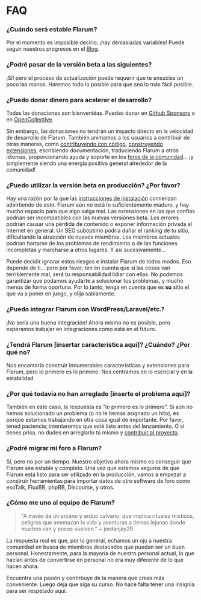 # FAQ

### ¿Cuándo será estable Flarum?

Por el momento es imposible decirlo, ¡hay demasiadas variables! Puede seguir nuestros progresos en el [Blog](https://discuss.flarum.org/t/blog).

### ¿Podré pasar de la versión beta a las siguientes?

¡Sí! pero el proceso de actualización puede requerir que te ensucies un poco las manos. Haremos todo lo posible para que sea lo más fácil posible.

### ¿Puedo donar dinero para acelerar el desarrollo?

Todas las donaciones son bienvenidas. Puedes donar en [Github Sponsors](https://github.com/sponsors/flarum) o en [OpenCollective](https://opencollective.com/flarum).

Sin embargo, las donaciones no tendrán un impacto directo en la velocidad de desarrollo de Flarum. También animamos a los usuarios a contribuir de otras maneras, como [contribuyendo con código](contributing.md), [construyendo extensiones](/extend/), escribiendo documentación, traduciendo Flarum a otros idiomas, proporcionando ayuda y soporte en los [foros de la comunidad](https://discuss.flarum.org/)... ¡y simplemente siendo una energía positiva general alrededor de la comunidad!

### ¿Puedo utilizar la versión beta en producción? ¿Por favor?

Hay una razón por la que las [instrucciones de instalación](install.md) comienzan advirtiendo de esto. Flarum aún no está lo suficientemente maduro, y hay mucho espacio para que algo salga mal. Las extensiones en las que confías podrían ser incompatibles con las nuevas versiones beta. Los errores podrían causar una pérdida de contenido o exponer información privada al Internet en general. Un SEO subóptimo podría dañar el ranking de tu sitio, dificultando la atracción de nuevos miembros. Los miembros actuales podrían hartarse de los problemas de rendimiento o de las funciones incompletas y marcharse a otros lugares. Y así sucesivamente...

Puede decidir ignorar estos riesgos e instalar Flarum de todos modos. Eso depende de ti... pero por favor, ten en cuenta que si las cosas van terriblemente mal, será tu responsabilidad lidiar con ellas. No podemos garantizar que podamos ayudarte a solucionar tus problemas, y mucho menos de forma oportuna. Por lo tanto, tenga en cuenta que es **su** sitio el que va a poner en juego, y elija sabiamente.

### ¿Puedo integrar Flarum con WordPress/Laravel/etc.?

¡No sería una buena integración! Ahora mismo no es posible, pero esperamos trabajar en integraciones como esta en el futuro.

### ¿Tendrá Flarum [insertar característica aquí]? ¿Cuándo? ¿Por qué no?

Nos encantaría construir innumerables características y extensiones para Flarum, pero lo primero es lo primero: Nos centramos en lo esencial y en la estabilidad.

### ¿Por qué todavía no han arreglado [inserte el problema aquí]?

También en este caso, la respuesta es "lo primero es lo primero". Si aún no hemos solucionado un problema (o no le hemos asignado un hito), es porque estamos trabajando en otra cosa igual de importante. Por favor, tened paciencia; intentaremos que esté listo antes del lanzamiento. O si tienes prisa, no dudes en arreglarlo tú mismo y [contribuir al proyecto](contributing.md).

### ¿Podré migrar mi foro a Flarum?

Sí, pero no por un tiempo. Nuestro objetivo ahora mismo es conseguir que Flarum sea estable y completo. Una vez que estemos seguros de que Flarum está listo para ser utilizado en la producción, vamos a empezar a construir herramientas para importar datos de otro software de foro como esoTalk, FluxBB, phpBB, Discourse, y otros.

### ¿Cómo me uno al equipo de Flarum?

> "A través de un arcano y arduo calvario, que implica rituales místicos, peligros que amenazan la vida y aventuras a tierras lejanas donde muchos van y pocos vuelven." ~ jordanjay29

La respuesta real es que, por lo general, echamos un ojo a nuestra comunidad en busca de miembros destacados que puedan ser un buen personal. Honestamente, para la mayoría de nuestro personal actual, lo que hacían antes de convertirse en personal no era muy diferente de lo que hacen ahora.

Encuentra una pasión y contribuye de la manera que creas más conveniente. Luego deja que siga su curso. No hace falta tener una insignia para ser respetado aquí.

<!--
### ¿Por qué Flarum utiliza Composer? ¿Por qué no puedo descargar un ZIP?
  https://github.com/flarum/docs/issues/20
-->

